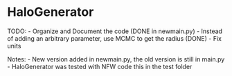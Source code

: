 HaloGenerator
=============

TODO:
	- Organize and Document the code (DONE in newmain.py)
	- Instead of adding an arbitrary parameter, use MCMC to get the radius (DONE)
	- Fix units

Notes:
	- New version added in newmain.py, the old version is still in main.py
	- HaloGenerator was tested with NFW code this in the test folder
	
